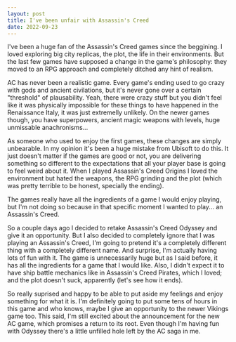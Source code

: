 ```yaml
---
layout: post
title: I've been unfair with Assassin's Creed
date: 2022-09-23
---
```


I've been a huge fan of the Assassin's Creed games since the beggining. I loved exploring big city replicas, the plot, the life in their environments. But the last few games have supposed a change in the game's philosophy: they moved to an RPG approach and completely ditched any hint of realism.

AC has never been a realistic game. Every game's ending used to go crazy with gods and ancient civilations, but it's never gone over a certain "threshold" of plausability. Yeah, there were crazy stuff but you didn't feel like it was physically impossible for these things to have happened in the Renaissance Italy, it was just extremelly unlikely. On the newer games though, you have superpowers, ancient magic weapons with levels, huge unmissable anachronisms...

As someone who used to enjoy the first games, these changes are simply unbearable. In my opinion it's been a huge mistake from Ubisoft to do this. It just doesn't matter if the games are good or not, you are delivering something so different to the expectations that all your player base is going to feel weird about it. When I played Assassin's Creed Origins I loved the environment but hated the weapons, the RPG grinding and the plot (which was pretty terrible to be honest, specially the ending).

The games really have all the ingredients of a game I would enjoy playing, but I'm not doing so because in that specific moment I wanted to play... an Assassin's Creed.

So a couple days ago I decided to retake Assassin's Creed Odyssey and give it an opportunity. But I also decided to completely ignore that I was playing an Assassin's Creed, I'm going to pretend it's a completely different thing with a completely different name. And surprise, I'm actually having lots of fun with it. The game is unnecessarily huge but as I said before, it has all the ingredients for a game that I would like. Also, I didn't expect it to have ship battle mechanics like in Assassin's Creed Pirates, which I loved; and the plot doesn't suck, apparently (let's see how it ends).

So really suprised and happy to be able to put aside my feelings and enjoy something for what it is. I'm definitely going to put some tens of hours in this game and who knows, maybe I give an opportunity to the newer Vikings game too. This said, I'm still excited about the announcement for the new AC game, which promises a return to its root. Even though I'm having fun with Odyssey there's a little unfilled hole left by the AC saga in me.